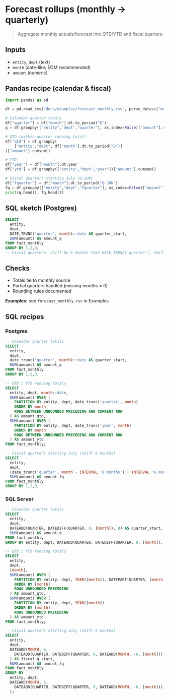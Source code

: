 # Forecast rollups (monthly → quarterly)

> Aggregate monthly actuals/forecast into QTD/YTD and fiscal quarters.

## Inputs
- `entity`, `dept` (text)
- `month` (date-like; EOM recommended)
- `amount` (numeric)

## Pandas recipe (calendar & fiscal)
```python
import pandas as pd

df = pd.read_csv("docs/examples/forecast_monthly.csv", parse_dates=["month"])

# Calendar quarter totals
df["quarter"] = df["month"].dt.to_period("Q")
q = df.groupby(["entity","dept","quarter"], as_index=False)["amount"].sum()

# QTD (within-quarter running total)
df["qtd"] = df.groupby(
    ["entity","dept", df["month"].dt.to_period("Q")]
)["amount"].cumsum()

# YTD
df["year"] = df["month"].dt.year
df["ytd"] = df.groupby(["entity","dept","year"])["amount"].cumsum()

# Fiscal quarters starting July (Q-JUN)
df["fquarter"] = df["month"].dt.to_period("Q-JUN")
fq = df.groupby(["entity","dept","fquarter"], as_index=False)["amount"].sum()
print(q.head(), fq.head())
```

## SQL sketch (Postgres)
```sql
SELECT
  entity,
  dept,
  DATE_TRUNC('quarter', month)::date AS quarter_start,
  SUM(amount) AS amount_q
FROM fact_monthly
GROUP BY 1,2,3;
-- Fiscal quarters: shift by 6 months then DATE_TRUNC('quarter'), shift back.
```

## Checks
- Totals tie to monthly source
- Partial quarters handled (missing months = 0)
- Rounding rules documented

**Examples:** see `forecast_monthly.csv` in Examples


## SQL recipes

### Postgres
```sql
-- Calendar quarter totals
SELECT
  entity,
  dept,
  date_trunc('quarter', month)::date AS quarter_start,
  SUM(amount) AS amount_q
FROM fact_monthly
GROUP BY 1,2,3;

-- QTD / YTD running totals
SELECT
  entity, dept, month::date,
  SUM(amount) OVER (
    PARTITION BY entity, dept, date_trunc('quarter', month)
    ORDER BY month
    ROWS BETWEEN UNBOUNDED PRECEDING AND CURRENT ROW
  ) AS amount_qtd,
  SUM(amount) OVER (
    PARTITION BY entity, dept, date_trunc('year', month)
    ORDER BY month
    ROWS BETWEEN UNBOUNDED PRECEDING AND CURRENT ROW
  ) AS amount_ytd
FROM fact_monthly;

-- Fiscal quarters starting July (shift 6 months)
SELECT
  entity,
  dept,
  (date_trunc('quarter', month - INTERVAL '6 months') + INTERVAL '6 months')::date AS fiscal_q_start,
  SUM(amount) AS amount_fq
FROM fact_monthly
GROUP BY 1,2,3;
```

### SQL Server
```sql
-- Calendar quarter totals
SELECT
  entity,
  dept,
  DATEADD(QUARTER, DATEDIFF(QUARTER, 0, [month]), 0) AS quarter_start,
  SUM(amount) AS amount_q
FROM fact_monthly
GROUP BY entity, dept, DATEADD(QUARTER, DATEDIFF(QUARTER, 0, [month]), 0);

-- QTD / YTD running totals
SELECT
  entity,
  dept,
  [month],
  SUM(amount) OVER (
    PARTITION BY entity, dept, YEAR([month]), DATEPART(QUARTER, [month])
    ORDER BY [month]
    ROWS UNBOUNDED PRECEDING
  ) AS amount_qtd,
  SUM(amount) OVER (
    PARTITION BY entity, dept, YEAR([month])
    ORDER BY [month]
    ROWS UNBOUNDED PRECEDING
  ) AS amount_ytd
FROM fact_monthly;

-- Fiscal quarters starting July (shift 6 months)
SELECT
  entity,
  dept,
  DATEADD(MONTH, 6,
    DATEADD(QUARTER, DATEDIFF(QUARTER, 0, DATEADD(MONTH, -6, [month])), 0)
  ) AS fiscal_q_start,
  SUM(amount) AS amount_fq
FROM fact_monthly
GROUP BY
  entity, dept,
  DATEADD(MONTH, 6,
    DATEADD(QUARTER, DATEDIFF(QUARTER, 0, DATEADD(MONTH, -6, [month])), 0)
  );
```
